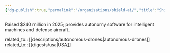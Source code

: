 ```yaml
---
{"dg-publish":true,"permalink":"/organisations/shield-ai/","title":"Shield AI"}
---
```



Raised $240 million in 2025; provides autonomy software for intelligent machines and defense aircraft.

related_to:: [[descriptions/autonomous-drones\|autonomous-drones]]
related_to:: [[digests/usa\|USA]]
